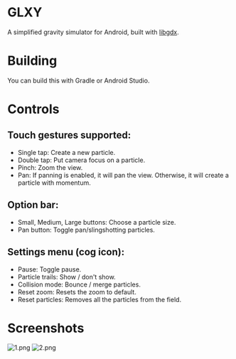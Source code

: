 # GLXY

A simplified gravity simulator for Android, built with [libgdx](http://libgdx.badlogicgames.com/).

# Building

You can build this with Gradle or Android Studio.

# Controls

## Touch gestures supported:
- Single tap: Create a new particle.
- Double tap: Put camera focus on a particle.
- Pinch: Zoom the view.
- Pan: If panning is enabled, it will pan the view.
       Otherwise, it will create a particle with momentum.

## Option bar:
- Small, Medium, Large buttons: Choose a particle size.
- Pan button: Toggle pan/slingshotting particles.

## Settings menu (cog icon):
- Pause: Toggle pause.
- Particle trails: Show / don't show.
- Collision mode: Bounce / merge particles.
- Reset zoom: Resets the zoom to default.
- Reset particles: Removes all the particles from the field.

# Screenshots
![1.png](http://kaeruct.github.io/galleries/glxy-android/1.png)
![2.png](http://kaeruct.github.io/galleries/glxy-android/1.png)
